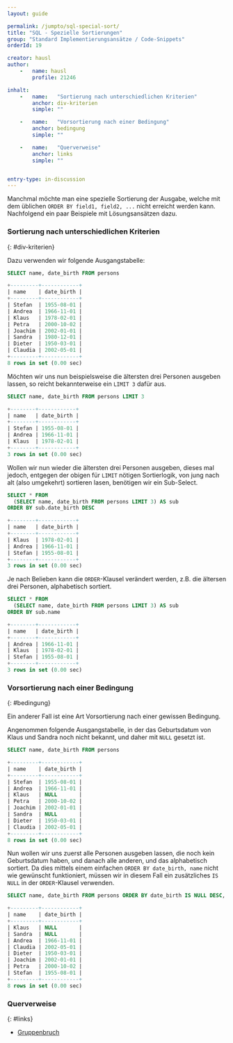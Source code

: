 ```yaml
---
layout: guide

permalink: /jumpto/sql-special-sort/
title: "SQL - Spezielle Sortierungen"
group: "Standard Implementierungsansätze / Code-Snippets"
orderId: 19

creator: hausl
author:
    -   name: hausl
        profile: 21246

inhalt:
    -   name:   "Sortierung nach unterschiedlichen Kriterien"
        anchor: div-kriterien
        simple: ""

    -   name:   "Vorsortierung nach einer Bedingung"
        anchor: bedingung
        simple: ""

    -   name:   "Querverweise"
        anchor: links
        simple: ""


entry-type: in-discussion
---
```


Manchmal möchte man eine spezielle Sortierung der Ausgabe, welche mit dem üblichen 
`ORDER BY field1, field2, ...` nicht erreicht werden kann. Nachfolgend ein paar Beispiele 
mit Lösungsansätzen dazu.


### Sortierung nach unterschiedlichen Kriterien
{: #div-kriterien}

Dazu verwenden wir folgende Ausgangstabelle:

~~~ sql
SELECT name, date_birth FROM persons

+---------+------------+
| name    | date_birth |
+---------+------------+
| Stefan  | 1955-08-01 |
| Andrea  | 1966-11-01 |
| Klaus   | 1978-02-01 |
| Petra   | 2000-10-02 |
| Joachim | 2002-01-01 |
| Sandra  | 1980-12-01 |
| Dieter  | 1950-03-01 |
| Claudia | 2002-05-01 |
+---------+------------+
8 rows in set (0.00 sec)
~~~

  
Möchten wir uns nun beispielsweise die ältersten drei Personen ausgeben lassen,
so reicht bekannterweise ein `LIMIT 3` dafür aus.

~~~ sql
SELECT name, date_birth FROM persons LIMIT 3

+--------+------------+
| name   | date_birth |
+--------+------------+
| Stefan | 1955-08-01 |
| Andrea | 1966-11-01 |
| Klaus  | 1978-02-01 |
+--------+------------+
3 rows in set (0.00 sec)
~~~

  
Wollen wir nun wieder die ältersten drei Personen ausgeben, dieses mal jedoch, entgegen der obigen für `LIMIT` nötigen Sortierlogik, 
 von jung nach alt (also umgekehrt) sortieren lasen, benötigen wir ein Sub-Select.

~~~ sql
SELECT * FROM
  (SELECT name, date_birth FROM persons LIMIT 3) AS sub
ORDER BY sub.date_birth DESC

+--------+------------+
| name   | date_birth |
+--------+------------+
| Klaus  | 1978-02-01 |
| Andrea | 1966-11-01 |
| Stefan | 1955-08-01 |
+--------+------------+
3 rows in set (0.00 sec)
~~~

  
Je nach Belieben kann die `ORDER`-Klausel verändert werden, z.B. die ältersen drei Personen, alphabetisch sortiert.

~~~ sql
SELECT * FROM
  (SELECT name, date_birth FROM persons LIMIT 3) AS sub
ORDER BY sub.name

+--------+------------+
| name   | date_birth |
+--------+------------+
| Andrea | 1966-11-01 |
| Klaus  | 1978-02-01 |
| Stefan | 1955-08-01 |
+--------+------------+
3 rows in set (0.00 sec)
~~~


### Vorsortierung nach einer Bedingung
{: #bedingung}

Ein anderer Fall ist eine Art Vorsortierung nach einer gewissen Bedingung.

Angenommen folgende Ausgangstabelle, in der das Geburtsdatum von 
Klaus und Sandra noch nicht bekannt, und daher mit `NULL` gesetzt ist.

~~~ sql
SELECT name, date_birth FROM persons

+---------+------------+
| name    | date_birth |
+---------+------------+
| Stefan  | 1955-08-01 |
| Andrea  | 1966-11-01 |
| Klaus   | NULL       |
| Petra   | 2000-10-02 |
| Joachim | 2002-01-01 |
| Sandra  | NULL       |
| Dieter  | 1950-03-01 |
| Claudia | 2002-05-01 |
+---------+------------+
8 rows in set (0.00 sec)
~~~

  
Nun wollen wir uns zuerst alle Personen ausgeben lassen, die noch kein Geburtsdatum haben,
und danach alle anderen, und das alphabetisch sortiert. Da dies mittels einem einfachen 
`ORDER BY date_birth, name` nicht wie gewünscht funktioniert, müssen wir in diesem Fall 
ein zusätzliches `IS NULL` in der `ORDER`-Klausel verwenden.

~~~ sql
SELECT name, date_birth FROM persons ORDER BY date_birth IS NULL DESC, name

+---------+------------+
| name    | date_birth |
+---------+------------+
| Klaus   | NULL       |
| Sandra  | NULL       |
| Andrea  | 1966-11-01 |
| Claudia | 2002-05-01 |
| Dieter  | 1950-03-01 |
| Joachim | 2002-01-01 |
| Petra   | 2000-10-02 |
| Stefan  | 1955-08-01 |
+---------+------------+
8 rows in set (0.00 sec)
~~~


### Querverweise
{: #links}

- [Gruppenbruch](http://php-de.github.io/jumpto/gruppenbruch/)
